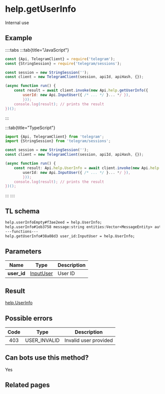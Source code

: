 # help.getUserInfo

Internal use

## Example

::::tabs
:::tab{title="JavaScript"}

```js
const {Api, TelegramClient} = require('telegram');
const {StringSession} = require('telegram/sessions');

const session = new StringSession('');
const client = new TelegramClient(session, apiId, apiHash, {});

(async function run() {
    const result = await client.invoke(new Api.help.getUserInfo({
		userId: new Api.InputUser({ /* ... */ }... */ }),
		}));
    console.log(result); // prints the result
})();
```

:::

:::tab{title="TypeScript"}

```ts
import {Api, TelegramClient} from 'telegram';
import {StringSession} from 'telegram/sessions';

const session = new StringSession('');
const client = new TelegramClient(session, apiId, apiHash, {});

(async function run() {
    const result: Api.help.UserInfo = await client.invoke(new Api.help.getUserInfo({
		userId: new Api.InputUser({ /* ... */ }... */ }),
		}));
    console.log(result); // prints the result
})();
```

:::
::::

## TL schema

```txt
help.userInfoEmpty#f3ae2eed = help.UserInfo;
help.userInfo#1eb3758 message:string entities:Vector<MessageEntity> author:string date:int = help.UserInfo;
---functions---
help.getUserInfo#38a08d3 user_id:InputUser = help.UserInfo;
```

## Parameters

|    Name     | Type                                                  | Description |
| :---------: | ----------------------------------------------------- | ----------- |
| **user_id** | [InputUser](https://core.telegram.org/type/InputUser) | User ID     |

## Result

[help.UserInfo](https://core.telegram.org/type/help.UserInfo)

## Possible errors

| Code | Type         | Description           |
| :--: | ------------ | --------------------- |
| 403  | USER_INVALID | Invalid user provided |

## Can bots use this method?

Yes

## Related pages
